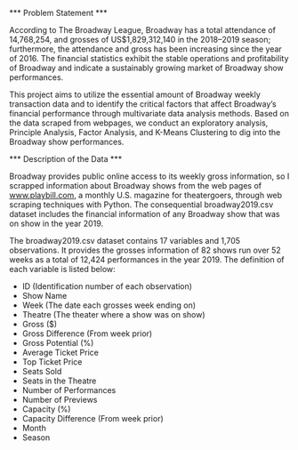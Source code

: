 *** Problem Statement ***

According to The Broadway League, Broadway has a total attendance of 14,768,254, and grosses of US$1,829,312,140 in the 2018–2019 season; furthermore, the attendance and gross has been increasing since the year of 2016. The financial statistics exhibit the stable operations and profitability of Broadway and indicate a sustainably growing market of Broadway show performances. 

This project aims to utilize the essential amount of Broadway weekly transaction data and to identify the critical factors that affect Broadway’s financial performance through multivariate data analysis methods. Based on the data scraped from webpages, we conduct an exploratory analysis, Principle Analysis, Factor Analysis, and K-Means Clustering to dig into the Broadway show performances.

*** Description of the Data ***

Broadway provides public online access to its weekly gross information, so I scrapped information about Broadway shows from the web pages of www.playbill.com, a monthly U.S. magazine for theatergoers, through web scraping techniques with Python. The consequential broadway2019.csv dataset includes the financial information of any Broadway show that was on show in the year 2019.

The broadway2019.csv dataset contains 17 variables and 1,705 observations. It provides the grosses information of 82 shows run over 52 weeks as a total of 12,424 performances in the year 2019. The definition of each variable is listed below:

*   ID (Identification number of each observation)
*   Show Name
*   Week (The date each grosses week ending on)
*   Theatre (The theater where a show was on show)
*   Gross ($)
*   Gross Difference (From week prior)
*   Gross Potential (%)
*   Average Ticket Price
*   Top Ticket Price
*   Seats Sold
*   Seats in the Theatre 
*   Number of Performances
*   Number of Previews
*   Capacity (%)
*   Capacity Difference (From week prior)
*   Month
*   Season
